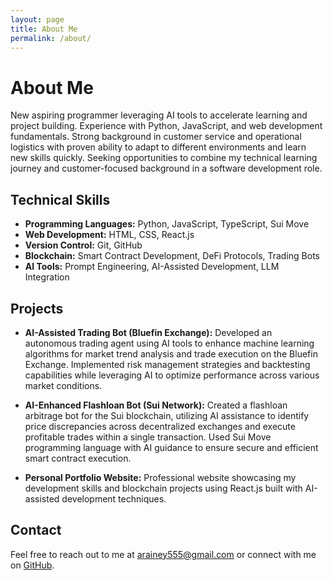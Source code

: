 ```yaml
---
layout: page
title: About Me
permalink: /about/
---
```


# About Me

New aspiring programmer leveraging AI tools to accelerate learning and project building. Experience with Python, JavaScript, and web development fundamentals. Strong background in customer service and operational logistics with proven ability to adapt to different environments and learn new skills quickly. Seeking opportunities to combine my technical learning journey and customer-focused background in a software development role.

## Technical Skills

- **Programming Languages:** Python, JavaScript, TypeScript, Sui Move
- **Web Development:** HTML, CSS, React.js
- **Version Control:** Git, GitHub
- **Blockchain:** Smart Contract Development, DeFi Protocols, Trading Bots
- **AI Tools:** Prompt Engineering, AI-Assisted Development, LLM Integration

## Projects

- **AI-Assisted Trading Bot (Bluefin Exchange):** Developed an autonomous trading agent using AI tools to enhance machine learning algorithms for market trend analysis and trade execution on the Bluefin Exchange. Implemented risk management strategies and backtesting capabilities while leveraging AI to optimize performance across various market conditions.

- **AI-Enhanced Flashloan Bot (Sui Network):** Created a flashloan arbitrage bot for the Sui blockchain, utilizing AI assistance to identify price discrepancies across decentralized exchanges and execute profitable trades within a single transaction. Used Sui Move programming language with AI guidance to ensure secure and efficient smart contract execution.

- **Personal Portfolio Website:** Professional website showcasing my development skills and blockchain projects using React.js built with AI-assisted development techniques.

## Contact

Feel free to reach out to me at [arainey555@gmail.com](mailto:arainey555@gmail.com) or connect with me on [GitHub](https://github.com/Angleito). 